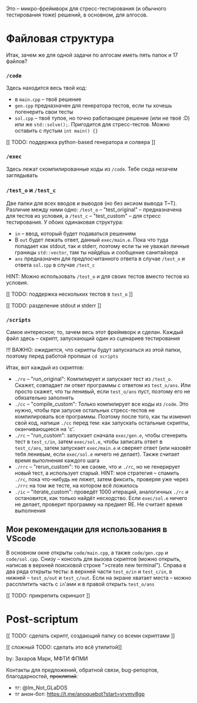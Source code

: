 Это – микро-фреймворк для стресс-тестирования (и обычного тестирования тоже) решений, в основном, для алгосов.

# Файловая структура
Итак, зачем же для одной задачи по алгосам иметь пять папок и 17 файлов?
### `/code`
Здесь находится весь твой код:
- в `main.cpp` – твоё решение
- `gen.cpp` предназначен для генератора тестов, если ты хочешь погенерить свои тесты
- `sol.cpp` – твоё тупое, но точно работающее решение (или не твоё :D) или же `std::solve();`. Пригодится для стресс-тестов. Можно оставить с пустым `int main() {}`

[[ TODO: поддержка python-based генератора и солвера ]]

### `/exec`
Здесь лежат скомпилированные коды из `/code`. Тебе сюда незачем заглядывать

### `/test_o` и `/test_c`
Две папки для всех вводов и выводов (но без аксиом вывода T~T). Различие между ними одно: `/test_o` – "test_original" – предназначена для тестов из условия, а `/test_c` – "test_custom" – для стресс тестирования. У обоих одинаковая структура:
- `in` – ввод, который будет подаваться решениям
- В `out` будет лежать ответ, данный `exec/main.e`. Пока что туда попадает как stdout, так и stderr, поэтому если ты не уважал личные границы `std::vector`, там ты найдёшь и сообщение санитайзера
- `ans` предназначен для предпосчитанного ответа в случае `/test_o` и ответа `sol.cpp` в случае `/test_c`

HINT: Можно использовать `/test_o` и для своих тестов вместо тестов из условия. 

[[ TODO: поддержка нескольких тестов в `test_o` ]]

[[ TODO: разделение stdout и stderr ]]

### `/scripts`
Самое интересное; то, зачем весь этот фреймворк и сделан. Каждый файл здесь – скрипт, запускающий один из сценариев тестирования

!!! ВАЖНО: ожидается, что скрипты будут запускаться из этой папки, поэтому перед работой пропиши `cd scripts`

Итак, вот каждый из скриптов:
- `./ro` – "run_original": Компилирует и запускает тест из `/test_o`. Скажет, совпадает ли ответ программы с ответом из `test_o/ans`. Или просто скажет, что ты ленивый, если `test_o/ans` пуст, поэтому его не обязательно заполнять
- `./сс` – "compile_custom": Только компилирует все коды из `/code`. Это нужно, чтобы при запуске остальных стресс-тестов не компилировать все программы. Поэтому после того, как ты изменил свой код, напиши `./cc` перед тем: как запускать остальные скрипты, оканчивающиеся на 'c'.
- `./rc` – "run_custom": запускает сначала `exec/gen.e`, чтобы сгенерить тест в `test_c/in`, затем `exec/sol.e`, чтобы записать ответ в `test_c/ans`, затем запускает `exec/main.e` и сверяет ответ (или назовёт тебя ленивым, если `exec/sol.e` ничего не делает). Также считает время выполнения каждого шага
- `./rrc` – "rerun_custom": то же саоме, что и `./rc`, но не генерирует новый тест, а использует старый. HINT: моя стратегия – спамить `./rc`, пока что-нибудь не ляжет, затем фиксить, проверяя уже через `./rrc` на том же тесте, на котором всё ложилось
- `./ic` – "iterate_custom": проведёт 1000 итераций, аналогичных `./rc` и остановится, как только найдёт несходство. Если `exec/sol.e` ничего не делает, проверит программу на предмет RE. Не считает время выполнения

## Мои рекомендации для использования в VScode
В основном окне открыты `code/main.cpp`, а также `code/gen.cpp` и `code/sol.cpp`. Снизу – консоль для вызова скриптов (можно открыть, написав в верхней поисковой строке ">create new terminal"). Справа в два ряда открыты тесты: в верхней части `test_o/in` и `test_c/in`, в нижней – `test_o/out` и `test_c/out`. Если на экране хватает места – можно рассплитить часть c `in`'ами и в правой открыть `test_o/ans`

[[ TODO: прикрепить скриншот ]]

# Post-scriptum

[[ TODO: сделать скрипт, создающий папку со всеми скриптами ]]

[[ сложный TODO: сделать это всё утилитой]]

by: Захаров Марк, МФТИ ФПМИ

Контакты для предложений, обратной связи, bug-репортов, благодарностей, ~~проклятий~~:
- тг: @Im_Not_GLaDOS
- тг анон-бот: https://t.me/anoquebot?start=yrvmv8gp